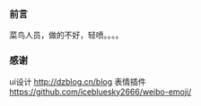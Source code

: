 ### 前言
菜鸟人员，做的不好，轻喷。。。。
### 感谢
ui设计
http://dzblog.cn/blog
表情插件
https://github.com/icebluesky2666/weibo-emoji/